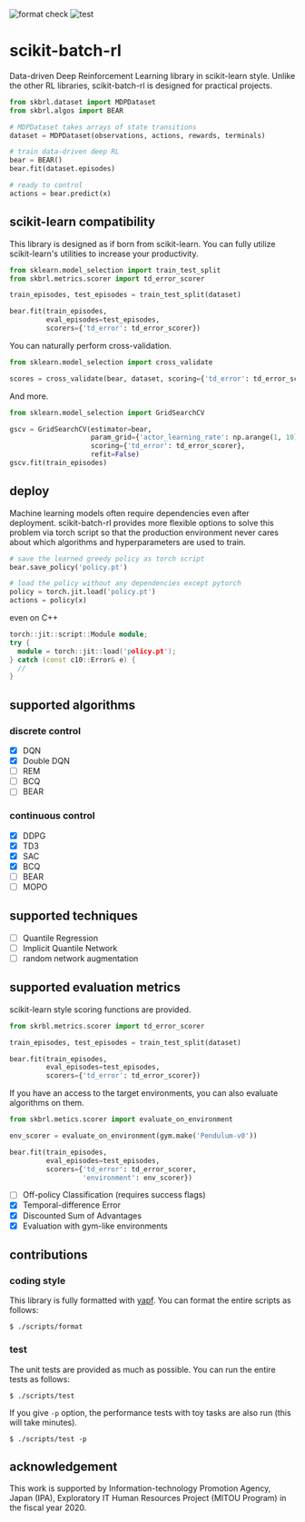 ![format check](https://github.com/takuseno/scikit-batch-rl/workflows/format%20check/badge.svg)
![test](https://github.com/takuseno/scikit-batch-rl/workflows/test/badge.svg)

# scikit-batch-rl
Data-driven Deep Reinforcement Learning library in scikit-learn style.
Unlike the other RL libraries, scikit-batch-rl is designed for practical projects.

```py
from skbrl.dataset import MDPDataset
from skbrl.algos import BEAR

# MDPDataset takes arrays of state transitions
dataset = MDPDataset(observations, actions, rewards, terminals)

# train data-driven deep RL
bear = BEAR()
bear.fit(dataset.episodes)

# ready to control
actions = bear.predict(x)
```

## scikit-learn compatibility
This library is designed as if born from scikit-learn.
You can fully utilize scikit-learn's utilities to increase your productivity.
```py
from sklearn.model_selection import train_test_split
from skbrl.metrics.scorer import td_error_scorer

train_episodes, test_episodes = train_test_split(dataset)

bear.fit(train_episodes,
         eval_episodes=test_episodes,
         scorers={'td_error': td_error_scorer})
```

You can naturally perform cross-validation.
```py
from sklearn.model_selection import cross_validate

scores = cross_validate(bear, dataset, scoring={'td_error': td_error_scorer})
```

And more.
```py
from sklearn.model_selection import GridSearchCV

gscv = GridSearchCV(estimator=bear,
                    param_grid={'actor_learning_rate': np.arange(1, 10) * 1e-3},
                    scoring={'td_error': td_error_scorer},
                    refit=False)
gscv.fit(train_episodes)
```

## deploy
Machine learning models often require dependencies even after deployment.
scikit-batch-rl provides more flexible options to solve this problem via torch
script so that the production environment never cares about which algorithms
and hyperparameters are used to train.

```py
# save the learned greedy policy as torch script
bear.save_policy('policy.pt')

# load the policy without any dependencies except pytorch
policy = torch.jit.load('policy.pt')
actions = policy(x)
```

even on C++
```c++
torch::jit::script::Module module;
try {
  module = torch::jit::load('policy.pt');
} catch (const c10::Error& e) {
  //
}
```

## supported algorithms
### discrete control
- [x] DQN
- [x] Double DQN
- [ ] REM
- [ ] BCQ
- [ ] BEAR

### continuous control
- [x] DDPG
- [x] TD3
- [x] SAC
- [x] BCQ
- [ ] BEAR
- [ ] MOPO

## supported techniques
- [ ] Quantile Regression
- [ ] Implicit Quantile Network
- [ ] random network augmentation

## supported evaluation metrics
scikit-learn style scoring functions are provided.
```py
from skrbl.metrics.scorer import td_error_scorer

train_episodes, test_episodes = train_test_split(dataset)

bear.fit(train_episodes,
         eval_episodes=test_episodes,
         scorers={'td_error': td_error_scorer})
```

If you have an access to the target environments, you can also evaluate
algorithms on them.
```py
from skbrl.metics.scorer import evaluate_on_environment

env_scorer = evaluate_on_environment(gym.make('Pendulum-v0'))

bear.fit(train_episodes,
         eval_episodes=test_episodes,
         scorers={'td_error': td_error_scorer,
                  'environment': env_scorer})
```

- [ ] Off-policy Classification (requires success flags)
- [x] Temporal-difference Error
- [x] Discounted Sum of Advantages
- [x] Evaluation with gym-like environments

## contributions
### coding style
This library is fully formatted with [yapf](https://github.com/google/yapf).
You can format the entire scripts as follows:
```
$ ./scripts/format
```

### test
The unit tests are provided as much as possible.
You can run the entire tests as follows:
```
$ ./scripts/test
```

If you give `-p` option, the performance tests with toy tasks are also run
(this will take minutes).
```
$ ./scripts/test -p
```

## acknowledgement
This work is supported by Information-technology Promotion Agency, Japan
(IPA), Exploratory IT Human Resources Project (MITOU Program) in the fiscal
year 2020.
